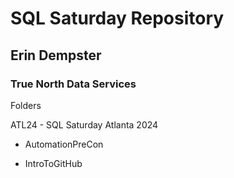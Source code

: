 # SQL Saturday Repository #

## Erin Dempster ##
### True North Data Services ###

Folders

ATL24 - SQL Saturday Atlanta 2024

* AutomationPreCon 
   
* IntroToGitHub
